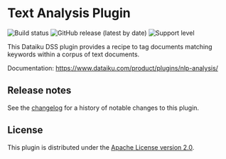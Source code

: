 # Text Analysis Plugin


![Build status](https://github.com/dataiku/dss-plugin-nlp-analysis/actions/workflows/auto-make.yml/badge.svg) ![GitHub release (latest by date)](https://img.shields.io/github/v/release/dataiku/dss-plugin-nlp-analysis?logo=github)
 ![Support level](https://img.shields.io/badge/support-Unsupported-orange)

This Dataiku DSS plugin provides a recipe to tag documents matching keywords within a corpus of text documents.

Documentation: https://www.dataiku.com/product/plugins/nlp-analysis/

## Release notes
See the [changelog](CHANGELOG.md) for a history of notable changes to this plugin.

## License
This plugin is distributed under the [Apache License version 2.0](LICENSE).
